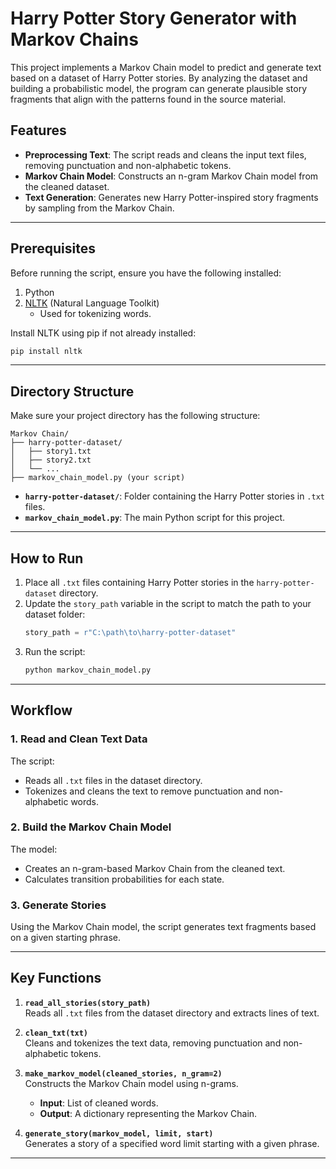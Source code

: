 # Harry Potter Story Generator with Markov Chains

This project implements a Markov Chain model to predict and generate text based on a dataset of Harry Potter stories. By analyzing the dataset and building a probabilistic model, the program can generate plausible story fragments that align with the patterns found in the source material.

## Features
- **Preprocessing Text**: The script reads and cleans the input text files, removing punctuation and non-alphabetic tokens.
- **Markov Chain Model**: Constructs an n-gram Markov Chain model from the cleaned dataset.
- **Text Generation**: Generates new Harry Potter-inspired story fragments by sampling from the Markov Chain.

---

## Prerequisites

Before running the script, ensure you have the following installed:

1. Python 
2. [NLTK](https://www.nltk.org/) (Natural Language Toolkit)
   - Used for tokenizing words.

Install NLTK using pip if not already installed:
```bash
pip install nltk
```

---

## Directory Structure

Make sure your project directory has the following structure:
```
Markov Chain/
├── harry-potter-dataset/
│   ├── story1.txt
│   ├── story2.txt
│   └── ...
├── markov_chain_model.py (your script)
```

- **`harry-potter-dataset/`**: Folder containing the Harry Potter stories in `.txt` files.
- **`markov_chain_model.py`**: The main Python script for this project.

---

## How to Run

1. Place all `.txt` files containing Harry Potter stories in the `harry-potter-dataset` directory.
2. Update the `story_path` variable in the script to match the path to your dataset folder:
   ```python
   story_path = r"C:\path\to\harry-potter-dataset"
   ```
3. Run the script:
   ```bash
   python markov_chain_model.py
   ```

---

## Workflow

### 1. Read and Clean Text Data
The script:
- Reads all `.txt` files in the dataset directory.
- Tokenizes and cleans the text to remove punctuation and non-alphabetic words.

### 2. Build the Markov Chain Model
The model:
- Creates an n-gram-based Markov Chain from the cleaned text.
- Calculates transition probabilities for each state.

### 3. Generate Stories
Using the Markov Chain model, the script generates text fragments based on a given starting phrase.

---

## Key Functions

1. **`read_all_stories(story_path)`**  
   Reads all `.txt` files from the dataset directory and extracts lines of text.

2. **`clean_txt(txt)`**  
   Cleans and tokenizes the text data, removing punctuation and non-alphabetic tokens.

3. **`make_markov_model(cleaned_stories, n_gram=2)`**  
   Constructs the Markov Chain model using n-grams.  
   - **Input**: List of cleaned words.  
   - **Output**: A dictionary representing the Markov Chain.

4. **`generate_story(markov_model, limit, start)`**  
   Generates a story of a specified word limit starting with a given phrase.

---
